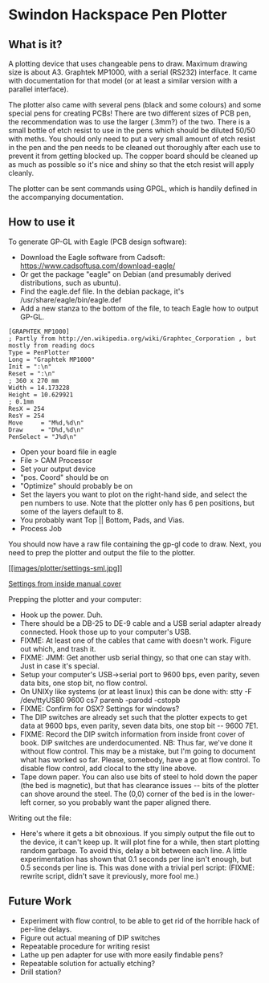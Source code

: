 Swindon Hackspace Pen Plotter
=============================

What is it?
-----------

A plotting device that uses changeable pens to draw. Maximum drawing size is about A3. Graphtek MP1000, with a serial (RS232) interface. It came with documentation for that model (or at least a similar version with a parallel interface).

The plotter also came with several pens (black and some colours) and some special pens for creating PCBs! There are two different sizes of PCB pen, the recommendation was to use the larger (.3mm?) of the two.  There is a small bottle of etch resist to use in the pens which should be diluted 50/50 with meths.  You should only need to put a very small amount of etch resist in the pen and the pen needs to be cleaned out thoroughly after each use to prevent it from getting blocked up.  The copper board should be cleaned up as much as possible so it's nice and shiny so that the etch resist will apply cleanly.

The plotter can be sent commands using GPGL, which is handily defined in the accompanying documentation.

How to use it
-------------

To generate GP-GL with Eagle (PCB design software):

* Download the Eagle software from Cadsoft: https://www.cadsoftusa.com/download-eagle/
 * Or get the package "eagle" on Debian (and presumably derived distributions, such as ubuntu).
* Find the eagle.def file.  In the debian package, it's /usr/share/eagle/bin/eagle.def
* Add a new stanza to the bottom of the file, to teach Eagle how to output GP-GL.

```
[GRAPHTEK_MP1000]
; Partly from http://en.wikipedia.org/wiki/Graphtec_Corporation , but mostly from reading docs
Type = PenPlotter
Long = "Graphtek MP1000"
Init = ":\n"
Reset = ":\n"
; 360 x 270 mm
Width = 14.173228
Height = 10.629921
; 0.1mm
ResX = 254
ResY = 254
Move     = "M%d,%d\n"
Draw     = "D%d,%d\n"
PenSelect = "J%d\n"
```

* Open your board file in eagle
* File > CAM Processor
* Set your output device
* "pos. Coord" should be on
* "Optimize" should probably be on
* Set the layers you want to plot on the right-hand side, and select the pen numbers to use.  Note that the plotter only has 6 pen positions, but some of the layers default to 8.
 * You probably want Top || Bottom, Pads, and Vias.
* Process Job

You should now have a raw file containing the gp-gl code to draw.
Next, you need to prep the plotter and output the file to the plotter.

[[[images/plotter/settings-sml.jpg]]][Plotter]

[Settings from inside manual cover][Plotter]

[Plotter]: images/plotter/settings.jpg


Prepping the plotter and your computer:
* Hook up the power.  Duh.
* There should be a DB-25 to DE-9 cable and a USB serial adapter already connected.  Hook those up to your computer's USB.
 * FIXME: At least one of the cables that came with doesn't work.  Figure out which, and trash it.
 * FIXME: JMM: Get another usb serial thingy, so that one can stay with.  Just in case it's special.
* Setup your computer's USB->serial port to 9600 bps, even parity, seven data bits, one stop bit, no flow control.
 * On UNIXy like systems (or at least linux) this can be done with: stty -F /dev/ttyUSB0 9600 cs7 parenb -parodd -cstopb
 * FIXME: Confirm for OSX? Settings for windows?
  * The DIP switches are already set such that the plotter expects to get data at 9600 bps, even parity, seven data bits, one stop bit -- 9600 7E1.
  * FIXME: Record the DIP switch information from inside front cover of book.  DIP switches are underdocumented.
NB:  Thus far, we've done it without flow control.  This may be a mistake, but I'm going to document what has worked so far.  Please, somebody, have a go at flow control.  To disable flow control, add clocal to the stty line above.
* Tape down paper.  You can also use bits of steel to hold down the paper (the bed is magnetic), but that has clearance issues -- bits of the plotter can shove around the steel.  The (0,0) corner of the bed is in the lower-left corner, so you probably want the paper aligned there.

Writing out the file:
* Here's where it gets a bit obnoxious.  If you simply output the file out to the device, it can't keep up.  It will plot fine for a while, then start plotting random garbage.  To avoid this, delay a bit between each line.  A little experimentation has shown that 0.1 seconds per line isn't enough, but 0.5 seconds per line is.  This was done with a trivial perl script:  (FIXME: rewrite script, didn't save it previously, more fool me.)    

Future Work
-----------

* Experiment with flow control, to be able to get rid of the horrible hack of per-line delays.
* Figure out actual meaning of DIP switches
* Repeatable procedure for writing resist
* Lathe up pen adapter for use with more easily findable pens?
* Repeatable solution for actually etching?
* Drill station?